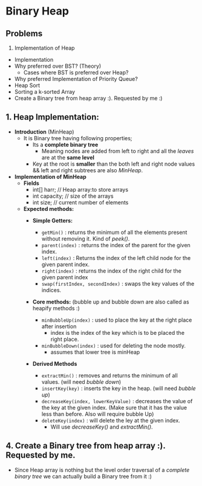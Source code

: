 # Binary Heap

## Problems

1. Implementation of Heap
  - Implementation
  - Why preferred over BST? (Theory)
    - Cases where BST is preferred over Heap?
  - Why preferred Implementation of Priority Queue?
- Heap Sort
- Sorting a k-sorted Array
- Create a Binary tree from heap array :). Requested by me :)


## 1. Heap Implementation:
- **Introduction** (MinHeap)
    - It is Binary tree having following properties;
      - Its a **complete binary tree**
        - Meaning nodes are added from left to right and all the *leaves* are at the **same level**
      - Key at the root is **smaller** than the both left and right node values && left and right subtrees are also *MinHeap*.
- **Implementation of MinHeap**
  - **Fields**
    - int[] harr; // Heap array:to store arrays
    - int capacity; // size of the arrays
    - int size; // current number of elements
  - **Expected methods:**
    - **Simple Getters:**
      - `getMin()` : returns the minimum of all the elements present without removing it. Kind of *peek()*.
      - `parent(index)` : returns the index of the parent for the given index.
      - `left(index)` : Returns the index of the left child node for the given parent index.
      - `right(index)` : returns the index of the right child for the given parent index
      - `swap(firstIndex, secondIndex)` : swaps the key values of the indices.
    - **Core methods:** (bubble up and bubble down are also called as heapify methods :)
      - `minBubbleUp(index)` : used to place the key at the right place after insertion
        - index is the index of the key which is to be placed the right place.
      - `minBubbleDown(index)` : used for deleting the node mostly.
        - assumes that lower tree is minHeap

    - **Derived Methods**
      - `extractMin()` : removes and returns the minimum of all values. (will need *bubble down*)
      - `insertKey(key)` : inserts the key in the heap. (will need *bubble up*)
      - `decreaseKey(index, lowerKeyValue)` : decreases the value of the key at the given index. (Make sure that it has the value less than before. Also will require bubble Up)
      - `deleteKey(index)` : will delete the ley at the given index.
        - Will use *decreaseKey()* and *extractMin()*.



## 4. Create a Binary tree from heap array :). Requested by me.

- Since Heap array is nothing but the level order traversal of a *complete binary tree* we can actually build a Binary tree from it :)

